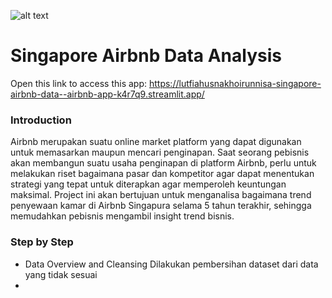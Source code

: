 
![alt text](https://th.bing.com/th/id/R.11566b13ebe3fe195137ce2bd1804a69?rik=Og%2bcKTbfN4mhBA&riu=http%3a%2f%2flogos-download.com%2fwp-content%2fuploads%2f2016%2f03%2fAirbnb_logo.png&ehk=QhLUqOjF6HxBvuuxjqpvtKEeCf%2bnDOuAUWx8DInRPOo%3d&risl=&pid=ImgRaw&r=0)
# Singapore Airbnb Data Analysis

Open this link to access this app:
https://lutfiahusnakhoirunnisa-singapore-airbnb-data--airbnb-app-k4r7q9.streamlit.app/
### Introduction
Airbnb merupakan suatu online market platform yang dapat digunakan untuk memasarkan maupun mencari penginapan. 
Saat seorang pebisnis akan membangun suatu usaha penginapan di platform Airbnb, perlu untuk melakukan riset bagaimana pasar dan kompetitor agar dapat menentukan strategi yang tepat untuk diterapkan agar memperoleh keuntungan maksimal. 
Project ini akan bertujuan untuk menganalisa bagaimana trend penyewaan kamar di Airbnb Singapura selama 5 tahun terakhir, sehingga memudahkan pebisnis mengambil insight trend bisnis.

### Step by Step
* Data Overview and Cleansing
    Dilakukan pembersihan dataset dari data yang tidak sesuai
* 

